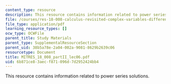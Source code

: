 ```yaml
---
content_type: resource
description: This resource contains information related to power series solutions.
file: /courses/res-18-008-calculus-revisited-complex-variables-differential-equations-and-linear-algebra-fall-2011/6b871ce83aecf871096d7d2952424bb4_MITRES_18_008_partII_lec06.pdf
file_type: application/pdf
learning_resource_types: []
ocw_type: OCWFile
parent_title: Study Materials
parent_type: SupplementalResourceSection
parent_uid: 38b5a78e-2a04-002a-9081-8629b2639c06
resourcetype: Document
title: MITRES_18_008_partII_lec06.pdf
uid: 6b871ce8-3aec-f871-096d-7d2952424bb4
---
```

This resource contains information related to power series solutions.